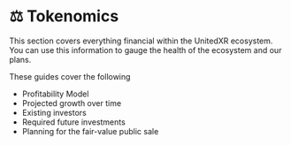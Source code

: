 # ⚖ Tokenomics

This section covers everything financial within the UnitedXR ecosystem. \
You can use this information to gauge the health of the ecosystem and our plans.

These guides cover the following

* Profitability Model
* Projected growth over time
* Existing investors
* Required future investments
* Planning for the fair-value public sale
